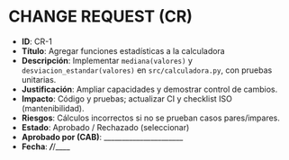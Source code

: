 # CHANGE REQUEST (CR)

- **ID**: CR-1
- **Título**: Agregar funciones estadísticas a la calculadora
- **Descripción**: Implementar `mediana(valores)` y `desviacion_estandar(valores)` en `src/calculadora.py`, con pruebas unitarias.
- **Justificación**: Ampliar capacidades y demostrar control de cambios.
- **Impacto**: Código y pruebas; actualizar CI y checklist ISO (mantenibilidad).
- **Riesgos**: Cálculos incorrectos si no se prueban casos pares/impares.
- **Estado**: Aprobado / Rechazado (seleccionar)
- **Aprobado por (CAB)**: ______________________
- **Fecha**: ___/___/____
